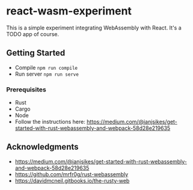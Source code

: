 # react-wasm-experiment

This is a simple experiment integrating WebAssembly with React. It's a TODO app of course.

## Getting Started

* Compile `npm run compile`
* Run server `npm run serve`

### Prerequisites

* Rust
* Cargo
* Node
* Follow the instructions here: https://medium.com/@ianjsikes/get-started-with-rust-webassembly-and-webpack-58d28e219635

## Acknowledgments

* https://medium.com/@ianjsikes/get-started-with-rust-webassembly-and-webpack-58d28e219635
* https://github.com/mrfr0g/rust-webassembly
* https://davidmcneil.gitbooks.io/the-rusty-web

